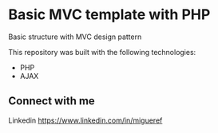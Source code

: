 Basic MVC template with PHP
=====================

Basic structure with MVC design pattern

This repository was built with the following technologies:

  - PHP
  - AJAX

## Connect with me

Linkedin https://www.linkedin.com/in/migueref
